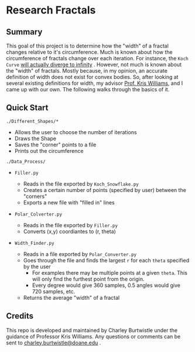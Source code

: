 # Research Fractals

Summary
------

This goal of this project is to determine how the "width" of a fractal changes
relative to it's circumference. Much is known about how the circumference of fractals change over 
each iteration. For instance, the `Koch Curve` 
[will actually diverge to infinity](https://www.cut-the-knot.org/WhatIs/Infinity/Length-Area.shtml)
. However, not much is known about the "width" of fractals. Mostly because, in my opinion, an accurate
definition of width does not exist for convex bodies. So, after looking at several existing definitions 
for width, my advisor [Prof. Kris Williams](http://www.doane.edu/kristopher-williams), and I came 
up with our own. The following walks through the basics of it. 


Quick Start
------

`./Different_Shapes/*`
  - Allows the user to choose the number of iterations
  - Draws the Shape
  - Saves the "corner" points to a file
  - Prints out the circumference

`./Data_Process/`
- `Filler.py`
  - Reads in the file exported by `Koch_Snowflake.py`
  - Creates a certain number of points (specified by user) between the "corners"
  - Exports a new file with "filled in" lines 
  
- `Polar_Colverter.py`
  - Reads in the file exported by `Filler.py`
  - Converts (x,y) coordiantes to (r, theta)

- `Width_Finder.py`
  - Reads in a file exported by `Polar_Converter.py`
  - Goes through the file and finds the largest `r` for each `theta` specified by the user
	- For examples there may be multiple points at a given `theta`. This will only find the furthest point from the origin.
	- Every degree would give 360 samples, 0.5 angles would give 720 samples, etc.
  - Returns the average "width" of a fractal 

Credits
------

This repo is developed and maintained by Charley Burtwistle under the guidance of Professor Kris Williams.
Any questions or comments can be sent to charley.burtwistle@doane.edu .

